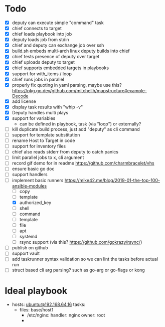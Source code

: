 # Todo

- [x] deputy can execute simple "command" task
- [x] chief connects to target
- [x] chief loads playbook into job
- [x] deputy loads job from stdin
- [x] chief and deputy can exchange job over ssh
- [x] build.sh embeds multi-arch linux deputy builds into chief
- [x] chief tests presence of deputy over target
- [x] chief uploads deputy to target
- [x] chief supports embedded targets in playbooks
- [x] support for with_items / loop
- [x] chief runs jobs in parallel
- [x] properly fix quoting in yaml parsing, maybe use this? https://pkg.go.dev/github.com/mitchellh/mapstructure#example-Decode
- [x] add license
- [x] display task results with "whip -v"
- [x] Deputy handles multi plays
- [x] support for variables
  - can be defined in playbook, task (via "loop") or externally?
- [ ] kill duplicate build process, just add "deputy" as cli command
- [ ] support for template substitution
- [ ] rename Host to Target in code
- [ ] support for inventory files
- [ ] chief also reads stderr from deputy to catch panics
- [ ] limit parallel jobs to x, cli argument
- [ ] record gif demo for in readme https://github.com/charmbracelet/vhs
- [ ] ensure basic go doc
- [ ] support handlers
- [ ] implement basic runners https://mike42.me/blog/2019-01-the-top-100-ansible-modules
  - [ ] copy
  - [ ] template
  - [x] authorized_key
  - [ ] shell
  - [ ] command
  - [ ] template
  - [ ] file
  - [ ] apt
  - [ ] systemd
  - [ ] rsync support (via this? https://github.com/gokrazy/rsync/)
- [ ] publish on github
- [ ] support vault
- [ ] add taskrunner syntax validation so we can lint the tasks before actual run
- [ ] struct based cli arg parsing? such as go-arg or go-flags or kong

# Ideal playbook

- hosts: ubuntu@192.168.64.16
  tasks:
  - files: base/host1
    - /etc/nginx:
      handler: nginx
      owner: root
    -
